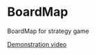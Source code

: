 # BoardMap
BoardMap for strategy game 

[Demonstration video](https://photos.app.goo.gl/u4oEjfFoMCT9tVzcA)
